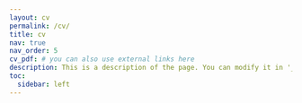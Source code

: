 ```yaml
---
layout: cv
permalink: /cv/
title: cv
nav: true
nav_order: 5
cv_pdf: # you can also use external links here
description: This is a description of the page. You can modify it in '_pages/cv.md'. You can also change or remove the top pdf download button.
toc:
  sidebar: left
---
```

